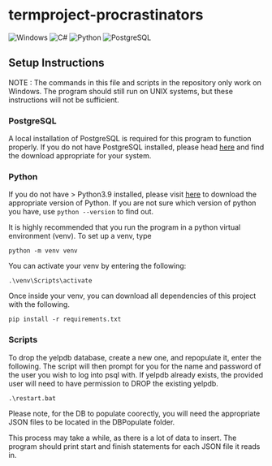 # termproject-procrastinators
![Windows](https://img.shields.io/badge/Windows-0078D6?style=for-the-badge&logo=windows&logoColor=white)
![C#](https://img.shields.io/badge/C%23-239120?style=for-the-badge&logo=c-sharp&logoColor=white)
![Python](https://img.shields.io/badge/Python-3776AB?style=for-the-badge&logo=python&logoColor=white)
![PostgreSQL](https://img.shields.io/badge/PostgreSQL-316192?style=for-the-badge&logo=postgresql&logoColor=white)

## Setup Instructions
NOTE : The commands in this file and scripts in the repository only work on Windows. The program should still run on UNIX systems, but these instructions will not be sufficient.
### PostgreSQL
A local installation of PostgreSQL is required for this program to function properly. If you do not have PostgreSQL installed, please head [here](https://www.postgresql.org/download/) and find the download appropriate for your system. 

### Python
If you do not have > Python3.9 installed, please visit [here](https://www.python.org/downloads/) to download the appropriate version of Python. If you are not sure which version of python you have, use `python --version` to find out.

It is highly recommended that you run the program in a python virtual environment (venv). To set up a venv, type
```
python -m venv venv
```
You can activate your venv by entering the following:
```
.\venv\Scripts\activate
```
Once inside your venv, you can download all dependencies of this project with the following.
```
pip install -r requirements.txt
```

### Scripts
To drop the yelpdb database, create a new one, and repopulate it, enter the following. The script will then prompt for you for the name and password of the user you wish to log into psql with. If yelpdb already exists, the provided user will need to have permission to DROP the existing yelpdb. 
```
.\restart.bat
```
Please note, for the DB to populate coorectly, you will need the appropriate JSON files to be located in the DBPopulate folder.

This process may take a while, as there is a lot of data to insert. The program should print start and finish statements for each JSON file it reads in.

